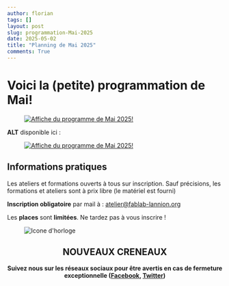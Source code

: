 ```yaml
---
author: florian
tags: []
layout: post
slug: programmation-Mai-2025
date: 2025-05-02
title: "Planning de Mai 2025"
comments: True
---
```

Voici la (petite) programmation de Mai!
========
<figure>
	<a href="{{ site.static_url }}/mai.png"><img src="{{ site.static_url }}/mai.png" alt="Affiche du programme de Mai 2025!"></a>
</figure>

**ALT** disponible ici :
<figure>
	<a href="{{ site.static_url }}/mai.pdf"><img src="{{ site.static_url }}/mai.pdf" alt="Affiche du programme de Mai 2025!"></a>
</figure>

Informations pratiques
--------
Les ateliers et formations ouverts à tous sur inscription. Sauf précisions, les formations et ateliers sont à prix libre (le matériel est fourni)

**Inscription obligatoire** par mail à : 
atelier@fablab-lannion.org

Les **places** sont **limitées**. Ne tardez pas à vous inscrire !


<figure>
<img src="{{ site.static_url }}/icone-horloge.png" alt="Icone d'horloge" />
</figure> 
<div align="center">
<h2>NOUVEAUX CRENEAUX</h2>

<p><b>Suivez nous sur les réseaux sociaux pour être avertis en cas de fermeture exceptionnelle (<a href="https://www.facebook.com/fablablannion">Facebook</a>, <a href="https://twitter.com/notifications">Twitter</a>)</b></p>
</div>


